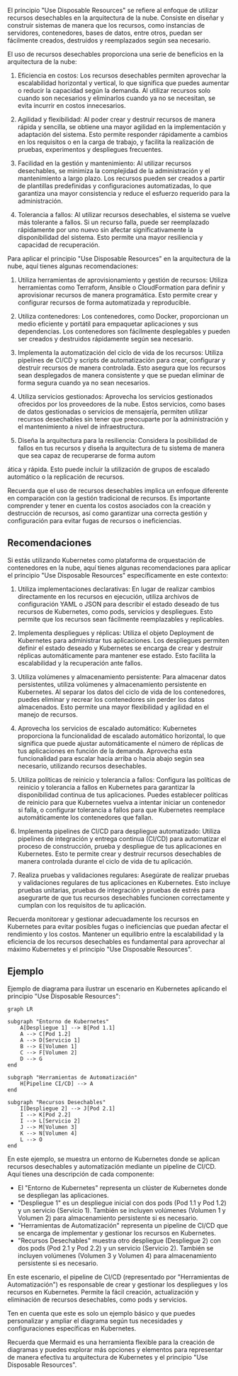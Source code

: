El principio "Use Disposable Resources" se refiere al enfoque de utilizar recursos desechables en la arquitectura de la nube. Consiste en diseñar y construir sistemas de manera que los recursos, como instancias de servidores, contenedores, bases de datos, entre otros, puedan ser fácilmente creados, destruidos y reemplazados según sea necesario.

El uso de recursos desechables proporciona una serie de beneficios en la arquitectura de la nube:

1. Eficiencia en costos: Los recursos desechables permiten aprovechar la escalabilidad horizontal y vertical, lo que significa que puedes aumentar o reducir la capacidad según la demanda. Al utilizar recursos solo cuando son necesarios y eliminarlos cuando ya no se necesitan, se evita incurrir en costos innecesarios.

2. Agilidad y flexibilidad: Al poder crear y destruir recursos de manera rápida y sencilla, se obtiene una mayor agilidad en la implementación y adaptación del sistema. Esto permite responder rápidamente a cambios en los requisitos o en la carga de trabajo, y facilita la realización de pruebas, experimentos y despliegues frecuentes.

3. Facilidad en la gestión y mantenimiento: Al utilizar recursos desechables, se minimiza la complejidad de la administración y el mantenimiento a largo plazo. Los recursos pueden ser creados a partir de plantillas predefinidas y configuraciones automatizadas, lo que garantiza una mayor consistencia y reduce el esfuerzo requerido para la administración.

4. Tolerancia a fallos: Al utilizar recursos desechables, el sistema se vuelve más tolerante a fallos. Si un recurso falla, puede ser reemplazado rápidamente por uno nuevo sin afectar significativamente la disponibilidad del sistema. Esto permite una mayor resiliencia y capacidad de recuperación.

Para aplicar el principio "Use Disposable Resources" en la arquitectura de la nube, aquí tienes algunas recomendaciones:

1. Utiliza herramientas de aprovisionamiento y gestión de recursos: Utiliza herramientas como Terraform, Ansible o CloudFormation para definir y aprovisionar recursos de manera programática. Esto permite crear y configurar recursos de forma automatizada y reproducible.

2. Utiliza contenedores: Los contenedores, como Docker, proporcionan un medio eficiente y portátil para empaquetar aplicaciones y sus dependencias. Los contenedores son fácilmente desplegables y pueden ser creados y destruidos rápidamente según sea necesario.

3. Implementa la automatización del ciclo de vida de los recursos: Utiliza pipelines de CI/CD y scripts de automatización para crear, configurar y destruir recursos de manera controlada. Esto asegura que los recursos sean desplegados de manera consistente y que se puedan eliminar de forma segura cuando ya no sean necesarios.

4. Utiliza servicios gestionados: Aprovecha los servicios gestionados ofrecidos por los proveedores de la nube. Estos servicios, como bases de datos gestionadas o servicios de mensajería, permiten utilizar recursos desechables sin tener que preocuparte por la administración y el mantenimiento a nivel de infraestructura.

5. Diseña la arquitectura para la resiliencia: Considera la posibilidad de fallos en tus recursos y diseña la arquitectura de tu sistema de manera que sea capaz de recuperarse de forma autom

ática y rápida. Esto puede incluir la utilización de grupos de escalado automático o la replicación de recursos.

Recuerda que el uso de recursos desechables implica un enfoque diferente en comparación con la gestión tradicional de recursos. Es importante comprender y tener en cuenta los costos asociados con la creación y destrucción de recursos, así como garantizar una correcta gestión y configuración para evitar fugas de recursos o ineficiencias.

## Recomendaciones

Si estás utilizando Kubernetes como plataforma de orquestación de contenedores en la nube, aquí tienes algunas recomendaciones para aplicar el principio "Use Disposable Resources" específicamente en este contexto:

1. Utiliza implementaciones declarativas: En lugar de realizar cambios directamente en los recursos en ejecución, utiliza archivos de configuración YAML o JSON para describir el estado deseado de tus recursos de Kubernetes, como pods, servicios y despliegues. Esto permite que los recursos sean fácilmente reemplazables y replicables.

2. Implementa despliegues y réplicas: Utiliza el objeto Deployment de Kubernetes para administrar tus aplicaciones. Los despliegues permiten definir el estado deseado y Kubernetes se encarga de crear y destruir réplicas automáticamente para mantener ese estado. Esto facilita la escalabilidad y la recuperación ante fallos.

3. Utiliza volúmenes y almacenamiento persistente: Para almacenar datos persistentes, utiliza volúmenes y almacenamiento persistente en Kubernetes. Al separar los datos del ciclo de vida de los contenedores, puedes eliminar y recrear los contenedores sin perder los datos almacenados. Esto permite una mayor flexibilidad y agilidad en el manejo de recursos.

4. Aprovecha los servicios de escalado automático: Kubernetes proporciona la funcionalidad de escalado automático horizontal, lo que significa que puede ajustar automáticamente el número de réplicas de tus aplicaciones en función de la demanda. Aprovecha esta funcionalidad para escalar hacia arriba o hacia abajo según sea necesario, utilizando recursos desechables.

5. Utiliza políticas de reinicio y tolerancia a fallos: Configura las políticas de reinicio y tolerancia a fallos en Kubernetes para garantizar la disponibilidad continua de tus aplicaciones. Puedes establecer políticas de reinicio para que Kubernetes vuelva a intentar iniciar un contenedor si falla, o configurar tolerancia a fallos para que Kubernetes reemplace automáticamente los contenedores que fallan.

6. Implementa pipelines de CI/CD para despliegue automatizado: Utiliza pipelines de integración y entrega continua (CI/CD) para automatizar el proceso de construcción, prueba y despliegue de tus aplicaciones en Kubernetes. Esto te permite crear y destruir recursos desechables de manera controlada durante el ciclo de vida de tu aplicación.

7. Realiza pruebas y validaciones regulares: Asegúrate de realizar pruebas y validaciones regulares de tus aplicaciones en Kubernetes. Esto incluye pruebas unitarias, pruebas de integración y pruebas de estrés para asegurarte de que tus recursos desechables funcionen correctamente y cumplan con los requisitos de tu aplicación.

Recuerda monitorear y gestionar adecuadamente los recursos en Kubernetes para evitar posibles fugas o ineficiencias que puedan afectar el rendimiento y los costos. Mantener un equilibrio entre la escalabilidad y la eficiencia de los recursos desechables es fundamental para aprovechar al máximo Kubernetes y el principio "Use Disposable Resources".

## Ejemplo
Ejemplo de diagrama para ilustrar un escenario en Kubernetes aplicando el principio "Use Disposable Resources":

```mermaid
graph LR

subgraph "Entorno de Kubernetes"
    A[Despliegue 1] --> B[Pod 1.1]
    A --> C[Pod 1.2]
    A --> D[Servicio 1]
    B --> E[Volumen 1]
    C --> F[Volumen 2]
    D --> G
end

subgraph "Herramientas de Automatización"
    H[Pipeline CI/CD] --> A
end

subgraph "Recursos Desechables"
    I[Despliegue 2] --> J[Pod 2.1]
    I --> K[Pod 2.2]
    I --> L[Servicio 2]
    J --> M[Volumen 3]
    K --> N[Volumen 4]
    L --> O
end

```

En este ejemplo, se muestra un entorno de Kubernetes donde se aplican recursos desechables y automatización mediante un pipeline de CI/CD. Aquí tienes una descripción de cada componente:

- El "Entorno de Kubernetes" representa un clúster de Kubernetes donde se despliegan las aplicaciones.
- "Despliegue 1" es un despliegue inicial con dos pods (Pod 1.1 y Pod 1.2) y un servicio (Servicio 1). También se incluyen volúmenes (Volumen 1 y Volumen 2) para almacenamiento persistente si es necesario.
- "Herramientas de Automatización" representa un pipeline de CI/CD que se encarga de implementar y gestionar los recursos en Kubernetes.
- "Recursos Desechables" muestra otro despliegue (Despliegue 2) con dos pods (Pod 2.1 y Pod 2.2) y un servicio (Servicio 2). También se incluyen volúmenes (Volumen 3 y Volumen 4) para almacenamiento persistente si es necesario.

En este escenario, el pipeline de CI/CD (representado por "Herramientas de Automatización") es responsable de crear y gestionar los despliegues y los recursos en Kubernetes. Permite la fácil creación, actualización y eliminación de recursos desechables, como pods y servicios.

Ten en cuenta que este es solo un ejemplo básico y que puedes personalizar y ampliar el diagrama según tus necesidades y configuraciones específicas en Kubernetes.

Recuerda que Mermaid es una herramienta flexible para la creación de diagramas y puedes explorar más opciones y elementos para representar de manera efectiva tu arquitectura de Kubernetes y el principio "Use Disposable Resources".